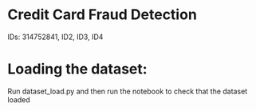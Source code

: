 # Credit Card Fraud Detection 
IDs: 314752841, ID2, ID3, ID4

# Loading the dataset:
Run dataset_load.py and then run the notebook to check that the dataset loaded

